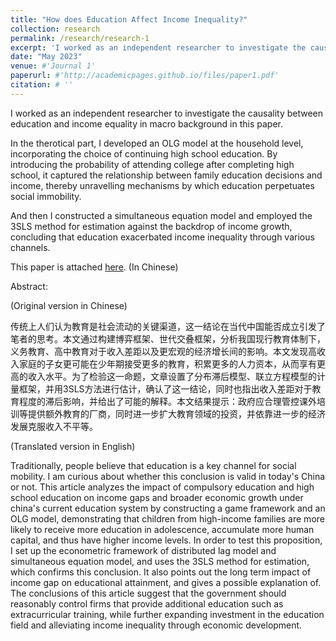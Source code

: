 ```yaml
---
title: "How does Education Affect Income Inequality?"
collection: research
permalink: /research/research-1
excerpt: 'I worked as an independent researcher to investigate the causality between education and income equality in macro background in this paper. This paper (In Chinese) is attached as a writing sample.'
date: "May 2023"
venue: #'Journal 1'
paperurl: #'http://academicpages.github.io/files/paper1.pdf'
citation: # ''
---
```


I worked as an independent researcher to investigate the causality between education and income equality in macro background in this paper.  

In the therotical part, I developed an OLG model at the household level, incorporating the choice of continuing high school education. By introducing the probability of attending college after completing high school, it captured the relationship between family education decisions and income, thereby unravelling mechanisms by which education perpetuates social immobility.  

And then I constructed a simultaneous equation model and employed the 3SLS method for estimation against the backdrop of income growth, concluding that education exacerbated income inequality through various channels.  

This paper is attached [here](../assets/Edu&Income.pdf). (In Chinese)  

Abstract:    

(Original version in Chinese)  

传统上人们认为教育是社会流动的关键渠道，这一结论在当代中国能否成立引发了笔者的思考。本文通过构建博弈框架、世代交叠框架，分析我国现行教育体制下，义务教育、高中教育对于收入差距以及更宏观的经济增长间的影响。本文发现高收入家庭的子女更可能在少年期接受更多的教育，积累更多的人力资本，从而享有更高的收入水平。为了检验这一命题，文章设置了分布滞后模型、联立方程模型的计量框架，并用3SLS方法进行估计，确认了这一结论，同时也指出收入差距对于教育程度的滞后影响，并给出了可能的解释。本文结果提示：政府应合理管控课外培训等提供额外教育的厂商，同时进一步扩大教育领域的投资，并依靠进一步的经济发展克服收入不平等。  

(Translated version in English)  

Traditionally, people believe that education is a key channel for social mobility. I am curious about whether this conclusion is valid in today's China or not. This article analyzes the impact of compulsory education and high school education on income gaps and broader economic growth under china's current education system by constructing a game framework and an OLG model, demonstrating that children from high-income families are more likely to receive more education in adolescence, accumulate more human capital, and thus have higher income levels. In order to test this proposition, I set up the econometric framework of distributed lag model and simultaneous equation model, and uses the 3SLS method for estimation, which confirms this conclusion. It also points out the long term impact of income gap on educational attainment, and gives a possible explanation of. The conclusions of this article suggest that the government should reasonably control firms that provide additional education such as extracurricular training, while further expanding investment in the education field and alleviating income inequality through economic development. 